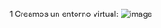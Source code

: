 1 Creamos un entorno virtual:
![image](https://github.com/user-attachments/assets/b954f28f-e764-4a6d-803d-16aa65f27df6)

